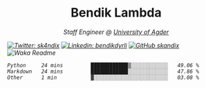 <h1 align="center"> Bendik Lambda </h1>
<p align="center"><em>Staff Engineer @ <a href="http://www.uia.no">University of Agder</a></p>



[![Twitter: sk4ndix](https://img.shields.io/twitter/follow/sk4ndix?style=social)](https://twitter.com/sk4ndix)
[![Linkedin: bendikdyrli](https://img.shields.io/badge/-bendikdyrli-blue?style=flat-square&logo=Linkedin&logoColor=white&link=https://www.linkedin.com/in/bendikdyrli/)](https://www.linkedin.com/in/bendikdyrli/)
[![GitHub skandix](https://img.shields.io/github/followers/skandix?label=follow&style=social)](https://github.com/skandix)
![Waka Readme](https://github.com/skandix/skandix/workflows/Waka%20Readme/badge.svg)


<!--START_SECTION:waka-->
```text
Python     24 mins         ████████████▒░░░░░░░░░░░░   49.06 % 
Markdown   24 mins         ████████████░░░░░░░░░░░░░   47.86 % 
Other      1 min           ▓░░░░░░░░░░░░░░░░░░░░░░░░   03.08 % 
```
<!--END_SECTION:waka-->
